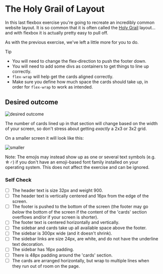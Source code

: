 # The Holy Grail of Layout

In this last flexbox exercise you're going to recreate an incredibly common
website layout. It is so common that it is often called the [Holy
Grail][holy-grail] layout... and with flexbox it is actually pretty easy to pull
off.

As with the previous exercise, we've left a little more for you to do.

> [!TIP]
>
> - You will need to change the flex-direction to push the footer down.
> - You will need to add some divs as containers to get things to line up
>   correctly.
> - `flex-wrap` will help get the cards aligned correctly.
> - Make sure you define how much space the cards should take up, in order for
>   `flex-wrap` to work as intended.

## Desired outcome

![desired outcome](./desired-outcome.png)

The number of cards lined up in that section will change based on the width of
your screen, so don't stress about getting _exactly_ a 2x3 or 3x2 grid.

On a smaller screen it will look like this:

![smaller](./desired-outcome-smaller.png)

Note: The emojis may instead show up as one or several text symbols (e.g.
&#9734;&#9794;) if you don't have an emoji-based font family installed on your
operating system. This does not affect the exercise and can be ignored.

### Self Check

- [ ] The header text is size 32px and weight 900.
- [ ] The header text is vertically centered and 16px from the edge of the
      screen.
- [ ] The footer is pushed to the bottom of the screen (the footer may go
      _below_ the bottom of the screen if the content of the 'cards' section
      overflows and/or if your screen is shorter).
- [ ] The footer text is centered horizontally and vertically.
- [ ] The sidebar and cards take up all available space above the footer.
- [ ] The sidebar is 300px wide (and it doesn't shrink).
- [ ] The sidebar links are size 24px, are white, and do not have the underline
      text decoration.
- [ ] The sidebar has 16px padding.
- [ ] There is 48px padding around the 'cards' section.
- [ ] The cards are arranged horizontally, but wrap to multiple lines when they
      run out of room on the page.

[holy-grail]:
  https://www.google.com/search?q=holy+grail+layout&tbm=isch&sclient=img
